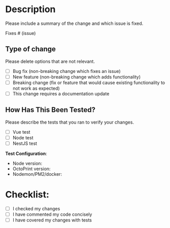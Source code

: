 # Description

Please include a summary of the change and which issue is fixed.

Fixes # (issue)

## Type of change

Please delete options that are not relevant.

- [ ] Bug fix (non-breaking change which fixes an issue)
- [ ] New feature (non-breaking change which adds functionality)
- [ ] Breaking change (fix or feature that would cause existing functionality to not work as expected)
- [ ] This change requires a documentation update

## How Has This Been Tested?

Please describe the tests that you ran to verify your changes.

- [ ] Vue test
- [ ] Node test
- [ ] NestJS test 

**Test Configuration**:
* Node version:
* OctoPrint version:
* Nodemon/PM2/docker:

# Checklist:

- [ ] I checked my changes
- [ ] I have commented my code concisely
- [ ] I have covered my changes with tests